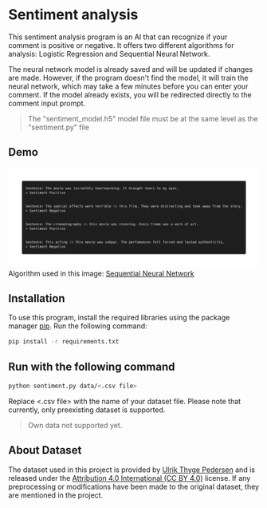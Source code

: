 # Sentiment analysis
This sentiment analysis program is an AI that can recognize if your comment is positive or negative. It offers two different algorithms for analysis: Logistic Regression and Sequential Neural Network.

The neural network model is already saved and will be updated if changes are made. However, if the program doesn't find the model, it will train the neural network, which may take a few minutes before you can enter your comment. If the model already exists, you will be redirected directly to the comment input prompt.

> The "sentiment_model.h5" model file must be at the same level as the "sentiment.py" file

## Demo
![Demo photo](https://github.com/matteoppet/sentiment-analysis/blob/master/photo/demo.png?raw=true)
Algorithm used in this image: [Sequential Neural Network](https://keras.io/guides/sequential_model/)

## Installation
To use this program, install the required libraries using the package manager [pip](https://pip.pypa.io/en/stable/). Run the following command:

```bash
pip install -r requirements.txt
```

## Run with the following command
```bash
python sentiment.py data/<.csv file>
```
Replace <.csv file> with the name of your dataset file. Please note that currently, only preexisting dataset is supported.

> Own data not supported yet.


## About Dataset
The dataset used in this project is provided by [Ulrik Thyge Pedersen](https://www.kaggle.com/datasets/ulrikthygepedersen/rotten-tomatoes-reviews) and is released under the [Attribution 4.0 International (CC BY 4.0)](https://creativecommons.org/licenses/by/4.0/) license. If any preprocessing or modifications have been made to the original dataset, they are mentioned in the project.